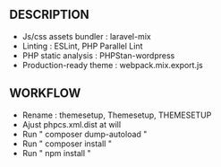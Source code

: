 ## DESCRIPTION
* Js/css assets bundler : laravel-mix
* Linting : ESLint, PHP Parallel Lint
* PHP static analysis : PHPStan-wordpress
* Production-ready theme : webpack.mix.export.js

## WORKFLOW
* Rename : themesetup, Themesetup, THEMESETUP
* Ajust phpcs.xml.dist at will
* Run " composer dump-autoload "
* Run " composer install "
* Run " npm install "
